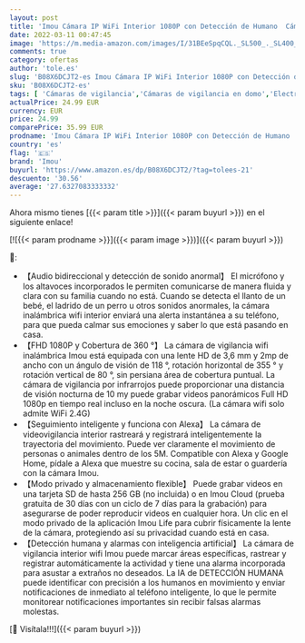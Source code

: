```yaml
---
layout: post
title: 'Imou Cámara IP WiFi Interior 1080P con Detección de Humano  Cámara de Vigilancia WiFi Interior con Modo de Privacidad  Compatbile con 2.4GHz WiFi  Detección de Sonidos Extraños  Work with Alexa'
date: 2022-03-11 00:47:45
image: 'https://m.media-amazon.com/images/I/31BEeSpqCQL._SL500_._SL400_.jpg'
comments: true
category: ofertas
author: 'tole.es'
slug: 'B08X6DCJT2-es Imou Cámara IP WiFi Interior 1080P con Detección de Humano...'
sku: 'B08X6DCJT2-es'
tags: [ 'Cámaras de vigilancia','Cámaras de vigilancia en domo','Electrónica','Fotografía y videocámaras','alexa','imou', ]
actualPrice: 24.99 EUR
currency: EUR
price: 24.99
comparePrice: 35.99 EUR
prodname: 'Imou Cámara IP WiFi Interior 1080P con Detección de Humano  Cámara de Vigilancia WiFi Interior con Modo de Privacidad  Compatbile con 2.4GHz WiFi  Detección de Sonidos Extraños  Work with Alexa'
country: 'es'
flag: '🇪🇸'
brand: 'Imou'
buyurl: 'https://www.amazon.es/dp/B08X6DCJT2/?tag=tolees-21'
descuento: '30.56'
average: '27.6327083333332'
---
```


Ahora mismo tienes [{{< param title >}}]({{< param buyurl >}}) en el siguiente enlace!

[![{{< param prodname >}}]({{< param image >}})]({{< param buyurl >}})

🔎:

- 【Audio bidireccional y detección de sonido anormal】 El micrófono y los altavoces incorporados le permiten comunicarse de manera fluida y clara con su familia cuando no está. Cuando se detecta el llanto de un bebé, el ladrido de un perro u otros sonidos anormales, la cámara inalámbrica wifi interior enviará una alerta instantánea a su teléfono, para que pueda calmar sus emociones y saber lo que está pasando en casa.
- 【FHD 1080P y Cobertura de 360 ​​°】 La cámara de vigilancia wifi inalámbrica Imou está equipada con una lente HD de 3,6 mm y 2mp de ancho con un ángulo de visión de 118 °, rotación horizontal de 355 ° y rotación vertical de 80 °, sin persiana área de cobertura puntual. La cámara de vigilancia por infrarrojos puede proporcionar una distancia de visión nocturna de 10 my puede grabar videos panorámicos Full HD 1080p en tiempo real incluso en la noche oscura. (La cámara wifi solo admite WiFi 2.4G)
- 【Seguimiento inteligente y funciona con Alexa】 La cámara de videovigilancia interior rastreará y registrará inteligentemente la trayectoria del movimiento. Puede ver claramente el movimiento de personas o animales dentro de los 5M. Compatible con Alexa y Google Home, pídale a Alexa que muestre su cocina, sala de estar o guardería con la cámara Imou.
- 【Modo privado y almacenamiento flexible】 Puede grabar videos en una tarjeta SD de hasta 256 GB (no incluida) o en Imou Cloud (prueba gratuita de 30 días con un ciclo de 7 días para la grabación) para asegurarse de poder reproducir videos en cualquier hora. Un clic en el modo privado de la aplicación Imou Life para cubrir físicamente la lente de la cámara, protegiendo así su privacidad cuando está en casa.
- 【Detección humana y alarmas con inteligencia artificial】 La cámara de vigilancia interior wifi Imou puede marcar áreas específicas, rastrear y registrar automáticamente la actividad y tiene una alarma incorporada para asustar a extraños no deseados. La IA de DETECCIÓN HUMANA puede identificar con precisión a los humanos en movimiento y enviar notificaciones de inmediato al teléfono inteligente, lo que le permite monitorear notificaciones importantes sin recibir falsas alarmas molestas.

[🛒 Visítala!!!]({{< param buyurl >}})
